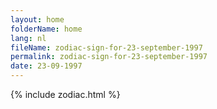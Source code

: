 ```yaml
---
layout: home
folderName: home
lang: nl
fileName: zodiac-sign-for-23-september-1997
permalink: zodiac-sign-for-23-september-1997
date: 23-09-1997
---
```

{% include zodiac.html %}
